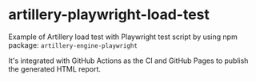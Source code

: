 # artillery-playwright-load-test

Example of Artillery load test with Playwright test script by using npm package: `artillery-engine-playwright` 

It's integrated with GitHub Actions as the CI and GitHub Pages to publish the generated HTML report.

